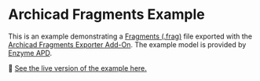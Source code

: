 # Archicad Fragments Example

This is an example demonstrating a [Fragments (.frag)](https://github.com/ThatOpen/engine_fragment) file exported with the [Archicad Fragments Exporter Add-On](https://github.com/bimdots-dev/FragmentsArchicadAddOn). The example model is provided by [Enzyme APD](https://www.weareenzyme.com).

🚀 [See the live version of the example here.](https://wassimj.github.io/FragmentsArchicadExample)
